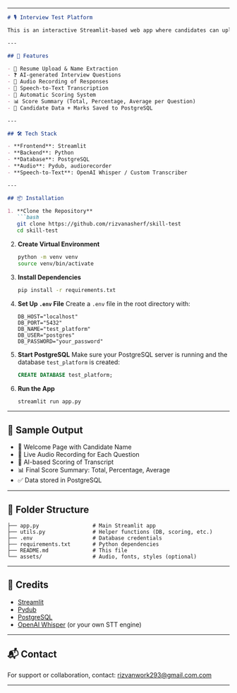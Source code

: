
---

```markdown
# 🎙️ Interview Test Platform

This is an interactive Streamlit-based web app where candidates can upload their CVs, answer audio-based interview questions, and receive scores based on their spoken responses. The app evaluates candidate performance and stores results in a PostgreSQL database.

---

## 🚀 Features

- 📄 Resume Upload & Name Extraction
- ❓ AI-generated Interview Questions
- 🎤 Audio Recording of Responses
- 🧠 Speech-to-Text Transcription
- 🧾 Automatic Scoring System
- 📊 Score Summary (Total, Percentage, Average per Question)
- 💾 Candidate Data + Marks Saved to PostgreSQL

---

## 🛠️ Tech Stack

- **Frontend**: Streamlit
- **Backend**: Python
- **Database**: PostgreSQL
- **Audio**: Pydub, audiorecorder
- **Speech-to-Text**: OpenAI Whisper / Custom Transcriber

---

## 📦 Installation

1. **Clone the Repository**
   ```bash
   git clone https://github.com/rizvanasherf/skill-test
   cd skill-test
   ```

2. **Create Virtual Environment**
   ```bash
   python -m venv venv
   source venv/bin/activate   
   ```

3. **Install Dependencies**
   ```bash
   pip install -r requirements.txt
   ```

4. **Set Up `.env` File**
   Create a `.env` file in the root directory with:

   ```env
   DB_HOST="localhost"
   DB_PORT="5432"
   DB_NAME="test_platform"
   DB_USER="postgres"
   DB_PASSWORD="your_password"
   ```

5. **Start PostgreSQL**
   Make sure your PostgreSQL server is running and the database `test_platform` is created:

   ```sql
   CREATE DATABASE test_platform;
   ```

6. **Run the App**
   ```bash
   streamlit run app.py
   ```

---

## 🧪 Sample Output

- 👤 Welcome Page with Candidate Name
- 🎤 Live Audio Recording for Each Question
- 🧠 AI-based Scoring of Transcript
- 📊 Final Score Summary: Total, Percentage, Average
- ✅ Data stored in PostgreSQL

---

## 📁 Folder Structure

```
├── app.py                 # Main Streamlit app
├── utils.py               # Helper functions (DB, scoring, etc.)
├── .env                   # Database credentials
├── requirements.txt       # Python dependencies
├── README.md              # This file
└── assets/                # Audio, fonts, styles (optional)
```

---

## 🙌 Credits

- [Streamlit](https://streamlit.io/)
- [Pydub](https://github.com/jiaaro/pydub)
- [PostgreSQL](https://www.postgresql.org/)
- [OpenAI Whisper](https://github.com/openai/whisper) (or your own STT engine)

---

## 📬 Contact

For support or collaboration, contact: [rizvanwork293@gmail.com.com](mailto:rizvanwork293@example.com)

---

```

